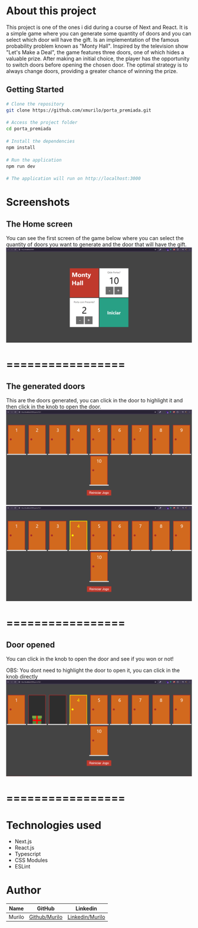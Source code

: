  # About this project
 This project is one of the ones i did during a course of Next and React. It is a simple game where you can generate some quantity of doors and you can select which door will have the gift. Is an implementation of the famous probability problem known as "Monty Hall". Inspired by the television show "Let's Make a Deal", the game features three doors, one of which hides a valuable prize. After making an initial choice, the player has the opportunity to switch doors before opening the chosen door. The optimal strategy is to always change doors, providing a greater chance of winning the prize.

## Getting Started
```bash
# Clone the repository
git clone https://github.com/xmurilo/porta_premiada.git

# Access the project folder
cd porta_premiada

# Install the dependencies
npm install

# Run the application
npm run dev

# The application will run on http://localhost:3000
```
# Screenshots

## The Home screen
You can see the first screen of the game below where you can select the quantity of doors you want to generate and the door that will have the gift.
![first img](/public/first_img.png)
# =================

## The generated doors

This are the doors generated, you can click in the door to highlight it and then click in the knob to open the door.
![second img](/public/second_img.png)
![third img](/public/third_img.png)
# =================



## Door opened
You can click in the knob to open the door and see if you won or not!

OBS: You dont need to highlight the door to open it, you can click in the knob directly
![fourth img](/public/fourth_img.png)
# =================

<!-- {
  "name": "prota_premiada2",
  "version": "0.1.0",
  "private": true,
  "scripts": {
    "dev": "next dev",
    "build": "next build",
    "start": "next start",
    "lint": "next lint"
  },
  "dependencies": {
    "react": "^18",
    "react-dom": "^18",
    "next": "14.1.4"
  },
  "devDependencies": {
    "typescript": "^5",
    "@types/node": "^20",
    "@types/react": "^18",
    "@types/react-dom": "^18",
    "eslint": "^8",
    "eslint-config-next": "14.1.4"
  }
} -->

# Technologies used
- Next.js
- React.js
- Typescript
- CSS Modules
- ESLint

# Author
| Name      | GitHub | Linkedin     |
|-----------|-------|------------|
| Murilo |   <a href="https://github.com/xmurilo">Github/Murilo</a>   | <a href="https://www.linkedin.com/in/murilo-silva-a85b7526b/"> Linkedin/Murilo </a> |
